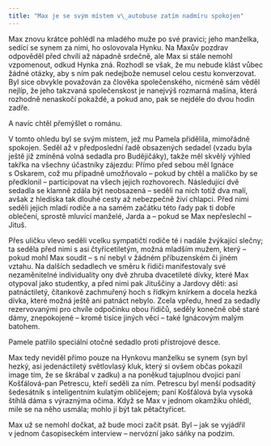 ```yaml
---
title: "Max je se svým místem v\_autobuse zatím nadmíru spokojen"
---
```


Max znovu krátce pohlédl na mladého muže po své pravici; jeho manželka, sedící se synem za nimi, ho oslovovala Hynku. Na Maxův pozdrav odpověděl před chvílí až nápadně srdečně, ale Max si stále nemohl vzpomenout, odkud Hynka zná. Rozhodl se však, že mu nebude klást vůbec žádné otázky, aby s ním pak nedejbože nemusel celou cestu konverzovat. Byl sice obvykle považován za člověka společenského, nicméně sám věděl nejlíp, že jeho takzvaná společenskost je nanejvýš rozmarná mašina, která rozhodně nenaskočí pokaždé, a pokud ano, pak se nejdéle do dvou hodin zadře.

  

A navíc chtěl přemýšlet o románu.

V tomto ohledu byl se svým místem, jež mu Pamela přidělila, mimořádně spokojen. Seděl až v předposlední řadě obsazených sedadel (vzadu byla ještě již zmíněná volná sedadla pro Budějičáky), takže měl skvělý výhled takřka na všechny účastníky zájezdu: Přímo před sebou měl Ignáce s Oskarem, což mu případně umožňovalo – pokud by chtěl a maličko by se předklonil – participovat na všech jejich rozhovorech. Následující dvě sedadla se klamně zdála být neobsazená – seděli na nich totiž dva malí, avšak z hlediska tak dlouhé cesty až nebezpečně živí chlapci. Před nimi seděli jejich mladí rodiče a na samém začátku této řady pak ti dobře oblečení, sprostě mluvící manželé, Jarda a – pokud se Max nepřeslechl – Jituš.

Přes uličku vlevo seděli vcelku sympatičtí rodiče té i nadále žvýkající slečny; ta seděla před nimi s asi čtyřicetiletým, možná mladším mužem, který – pokud mohl Max soudit – s ní nebyl v žádném příbuzenském či jiném vztahu. Na dalších sedadlech ve směru k řidiči manifestovaly své nezaměnitelné individuality ony dvě zhruba dvacetileté dívky, které Max otypoval jako studentky, a před nimi pak Jituščiny a Jardovy děti: asi patnáctiletý, čítankově zachmuřený hoch s řídkým knírkem a docela hezká dívka, které možná ještě ani patnáct nebylo. Zcela vpředu, hned za sedadly rezervovanými pro chvíle odpočinku obou řidičů, seděly konečně obě staré dámy, znepokojené – kromě tisíce jiných věcí – také Ignácovým malým batohem.

Pamele patřilo speciální otočné sedadlo proti přístrojové desce.

Max tedy neviděl přímo pouze na Hynkovu manželku se synem (syn byl hezký, asi jedenáctiletý světlovlasý kluk, který si ovšem občas pokazil image tím, že se škrábal v zadku) a na poněkud tajuplnou dvojici paní Košťálová-pan Petrescu, kteří seděli za ním. Petrescu byl menší podsaditý šedesátník s inteligentním kulatým obličejem; paní Košťálová byla vysoká štíhlá dáma s výraznýma očima. Když se Max v jednom okamžiku ohlédl, mile se na něho usmála; mohlo jí být tak pětačtyřicet.

Max už se nemohl dočkat, až bude moci začít psát. Byl – jak se vyjádřil v jednom časopiseckém interview – nervózní jako sáňky na podzim.
